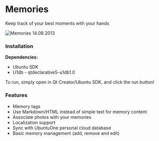 # Memories #

Keep track of your best moments with your hands

![Memories 14.08.2013](https://raw.github.com/Mefrio/Memories/master/resources/gh-page/memories-14-08-2013.png)

### Installation ###

**Dependencies:**

 * Ubuntu SDK
 * U1db - qtdeclarative5-u1db1.0

To run, simply open in Qt Creator/Ubuntu SDK, and click the run button!

### Features ###
 
 * Memory tags
 * Use Markdown/HTML instead of simple text for memory content
 * Associate photos with your memories
 * Localization support
 * Sync with UbuntuOne personal cloud database
 * Basic memory management (add, remove and edit)
